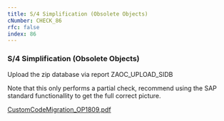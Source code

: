 ```yaml
---
title: S/4 Simplification (Obsolete Objects)
cNumber: CHECK_86
rfc: false
index: 86
---
```


### S/4 Simplification (Obsolete Objects)
Upload the zip database via report ZAOC_UPLOAD_SIDB

Note that this only performs a partial check, recommend using the SAP standard functionallity to get the full correct picture.

[CustomCodeMigration_OP1809.pdf](https://help.sap.com/doc/9dcbc5e47ba54a5cbb509afaa49dd5a1/201809.000/en-US/CustomCodeMigration_OP1809.pdf)
